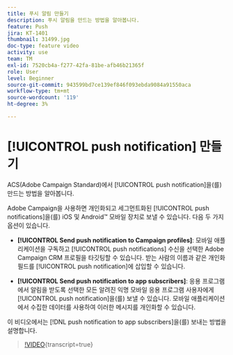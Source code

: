```yaml
---
title: 푸시 알림 만들기
description: 푸시 알림을 만드는 방법을 알아봅니다.
feature: Push
jira: KT-1401
thumbnail: 31499.jpg
doc-type: feature video
activity: use
team: TM
exl-id: 7520cb4a-f277-42fa-81be-afb46b21365f
role: User
level: Beginner
source-git-commit: 943599bd7ce139ef846f093ebda9084a91550aca
workflow-type: tm+mt
source-wordcount: '119'
ht-degree: 3%

---
```


# [!UICONTROL push notification] 만들기

ACS(Adobe Campaign Standard)에서 [!UICONTROL push notification]을(를) 만드는 방법을 알아봅니다.

Adobe Campaign을 사용하면 개인화되고 세그먼트화된 [!UICONTROL push notifications]을(를) iOS 및 Android™ 모바일 장치로 보낼 수 있습니다. 다음 두 가지 옵션이 있습니다.

* **[!UICONTROL Send push notification to Campaign profiles]**: 모바일 애플리케이션을 구독하고 [!UICONTROL push notifications] 수신을 선택한 Adobe Campaign CRM 프로필을 타깃팅할 수 있습니다. 받는 사람의 이름과 같은 개인화 필드를 [!UICONTROL push notification]에 삽입할 수 있습니다.

* **[!UICONTROL Send push notification to app subscribers]**: 응용 프로그램에서 알림을 받도록 선택한 모든 알려진 익명 모바일 응용 프로그램 사용자에게 [!UICONTROL push notification]을(를) 보낼 수 있습니다. 모바일 애플리케이션에서 수집한 데이터를 사용하여 이러한 메시지를 개인화할 수 있습니다.

이 비디오에서는 [!DNL push notification to app subscribers]을(를) 보내는 방법을 설명합니다.

>[!VIDEO](https://video.tv.adobe.com/v/31499?learn=on){transcript=true}
